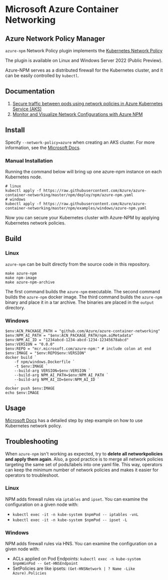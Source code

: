 # Microsoft Azure Container Networking

## Azure Network Policy Manager

`azure-npm` Network Policy plugin implements the [Kubernetes Network Policy](https://kubernetes.io/docs/concepts/services-networking/network-policies/)

The plugin is available on Linux and Windows Server 2022 (Public Preview).

Azure-NPM serves as a distributed firewall for the Kubernetes cluster, and it can be easily controlled by `kubectl`.

## Documentation
1. [Secure traffic between pods using network policies in Azure Kubernetes Service (AKS)](https://learn.microsoft.com/en-us/azure/aks/use-network-policies)
2. [Monitor and Visualize Network Configurations with Azure NPM](https://learn.microsoft.com/en-us/azure/virtual-network/kubernetes-network-policies#monitor-and-visualize-network-configurations-with-azure-npm)

## Install
Specify `--network-policy=azure` when creating an AKS cluster. For more information, see the [Microsoft Docs](https://learn.microsoft.com/en-us/azure/aks/use-network-policies#create-an-aks-cluster-and-enable-network-policy).

### Manual Installation
Running the command below will bring up one azure-npm instance on each Kubernetes node.
```
# linux
kubectl apply -f https://raw.githubusercontent.com/Azure/azure-container-networking/master/npm/deploy/npm/azure-npm.yaml
# windows
kubectl apply -f https://raw.githubusercontent.com/Azure/azure-container-networking/master/npm/examples/windows/azure-npm.yaml
```
Now you can secure your Kubernetes cluster with Azure-NPM by applying Kubernetes network policies.

## Build
### Linux
`azure-npm` can be built directly from the source code in this repository.
```
make azure-npm
make npm-image
make azure-npm-archive
```
The first command builds the `azure-npm` executable. 
The second command builds the `azure-npm` docker image.
The third command builds the `azure-npm` binary and place it in a tar archive. 
The binaries are placed in the `output` directory.

### Windows
```
$env:ACN_PACKAGE_PATH = "github.com/Azure/azure-container-networking"
$env:NPM_AI_PATH = "$env:ACN_PACKAGE_PATH/npm.aiMetadata"
$env:NPM_AI_ID = "1234abcd-1234-abcd-1234-12345678abcd"
$env:VERSION = "0.0.0"
$env:REPO = "mcr.microsoft.com/azure-npm:" # include colon at end
$env:IMAGE = "$env:REPO$env:VERSION"
docker build `
	-f npm/windows.Dockerfile `
	-t $env:IMAGE `
	--build-arg VERSION=$env:VERSION `
	--build-arg NPM_AI_PATH=$env:NPM_AI_PATH `
	--build-arg NPM_AI_ID=$env:NPM_AI_ID `
	.
docker push $env:IMAGE
echo $env:IMAGE
```

## Usage
[Microsoft Docs](https://learn.microsoft.com/en-us/azure/aks/use-network-policies#verify-network-policy-setup) has a detailed step by step example on how to use Kubernetes network policy.

## Troubleshooting
When `azure-npm` isn't working as expected, try to **delete all networkpolicies and apply them again**.
Also, a good practice is to merge all network policies targeting the same set of pods/labels into one yaml file.
This way, operators can keep the minimum number of network policies and makes it easier for operators to troubleshoot.

### Linux
NPM adds firewall rules via `iptables` and `ipset`. You can examine the configuration on a given node with:
- `kubectl exec -it -n kube-system $npmPod -- iptables -vnL`
- `kubectl exec -it -n kube-system $npmPod -- ipset -L`

### Windows
NPM adds firewall rules via HNS. You can examine the configuration on a given node with:
- ACLs applied on Pod Endpoints: `kubectl exec -n kube-system $npmWinPod -- Get-HNSEndpoint`
- SetPolicies are like ipsets: `(Get-HNSNetwork | ? Name -Like Azure).Policies`

